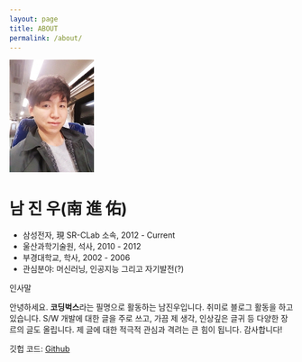 ```yaml
---
layout: page
title: ABOUT
permalink: /about/
---
```


![title](./assets/profile.jpg)


# 남 진 우(南 進 佑)

* 삼성전자, 現 SR-CLab 소속, 2012 - Current 
* 울산과학기술원, 석사, 2010 - 2012
* 부경대학교, 학사, 2002 - 2006 
* 관심분야: 머신러닝, 인공지능 그리고 자기발전(?)



인사말

 안녕하세요. **코딩벅스**라는 필명으로 활동하는 남진우입니다. 취미로 블로그 활동을 하고 있습니다. S/W 개발에 대한 글을 주로 쓰고, 가끔 제 생각, 인상깊은 글귀 등 다양한 장르의 글도 올립니다. 제 글에 대한 적극적 관심과 격려는 큰 힘이 됩니다. 감사합니다!

깃헙 코드:  [Github](https://github.com/junimnjw)    
